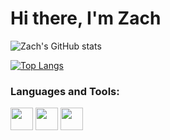 # Hi there, I'm Zach

<!-- [![Zach's GitHub stats](https://github-readme-stats.vercel.app/api?username=zestefano)](https://github.com/anuraghazra/github-readme-stats) -->

![Zach's GitHub stats](https://github-readme-stats.vercel.app/api?username=zestefano&hide=issues,stars&count_private=true&show_icons=true&theme=synthwave)

[![Top Langs](https://github-readme-stats.vercel.app/api/top-langs/?username=zestefano&layout=compact&theme=synthwave&langs_count=8)](https://github.com/anuraghazra/github-readme-stats)


### Languages and Tools:
<img src="https://cdn.jsdelivr.net/gh/devicons/devicon/icons/react/react-original-wordmark.svg" width="36px" />
<img src="https://cdn.jsdelivr.net/gh/devicons/devicon/icons/javascript/javascript-original.svg" width="36px" />
<img src="https://cdn.jsdelivr.net/gh/devicons/devicon/icons/python/python-original-wordmark.svg" width="36" />


